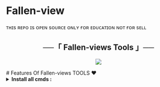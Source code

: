# Fallen-view
ᴛʜɪs ʀᴇᴘᴏ ɪs ᴏᴘᴇɴ sᴏᴜʀᴄᴇ ᴏɴʟʏ ғᴏʀ ᴇᴅᴜᴄᴀᴛɪᴏɴ ɴᴏᴛ ғᴏʀ sᴇʟʟ

<h2 align="center">
    ──「 Fallen-views Tools 」──
</h2>

<p align="center">
  <img src="https://t.me/FallenDirectory/10">
</p>
# Features Of Fallen-views TOOLS ❤️

<details>
<summary><b>Install all cmds :</b></summary><br>

     apt update && apt upgrade && pkg install python && pkg install git && git clone https://github.com/YouTube-TW-MAIN/Fallen/
     cd Tg-view
     ls
     pip install -r requirements.txt
     python view.py
</details>
